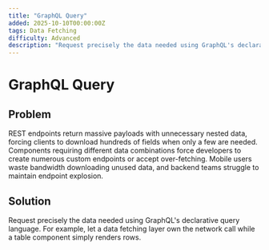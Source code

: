 ```yaml
---
title: "GraphQL Query"
added: 2025-10-10T00:00:00Z
tags: Data Fetching
difficulty: Advanced
description: "Request precisely the data needed using GraphQL's declarative query language."
---
```

# GraphQL Query

## Problem

REST endpoints return massive payloads with unnecessary nested data, forcing clients to download hundreds of fields when only a few are needed. Components requiring different data combinations force developers to create numerous custom endpoints or accept over-fetching. Mobile users waste bandwidth downloading unused data, and backend teams struggle to maintain endpoint explosion.

## Solution

Request precisely the data needed using GraphQL's declarative query language. For example, let a data fetching layer own the network call while a table component simply renders rows.
